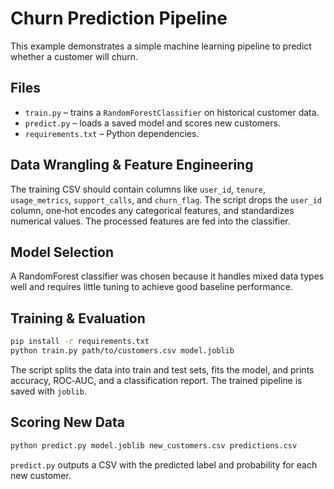 # Churn Prediction Pipeline

This example demonstrates a simple machine learning pipeline to predict whether a customer will churn.

## Files

- `train.py` – trains a `RandomForestClassifier` on historical customer data.
- `predict.py` – loads a saved model and scores new customers.
- `requirements.txt` – Python dependencies.

## Data Wrangling & Feature Engineering

The training CSV should contain columns like `user_id`, `tenure`, `usage_metrics`, `support_calls`, and `churn_flag`.
The script drops the `user_id` column, one‑hot encodes any categorical features, and standardizes numerical values. The processed features are fed into the classifier.

## Model Selection

A RandomForest classifier was chosen because it handles mixed data types well and requires little tuning to achieve good baseline performance.

## Training & Evaluation

```bash
pip install -r requirements.txt
python train.py path/to/customers.csv model.joblib
```

The script splits the data into train and test sets, fits the model, and prints accuracy, ROC‑AUC, and a classification report. The trained pipeline is saved with `joblib`.

## Scoring New Data

```bash
python predict.py model.joblib new_customers.csv predictions.csv
```

`predict.py` outputs a CSV with the predicted label and probability for each new customer.
